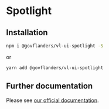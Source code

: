 # Spotlight
## Installation
```bash
npm i @govflanders/vl-ui-spotlight -S
```
or
```bash
yarn add @govflanders/vl-ui-spotlight
```
## Further documentation
Please see [our official documentation](https://overheid.vlaanderen.be/webuniversum/v3/search?q=vl-ui-spotlight).
